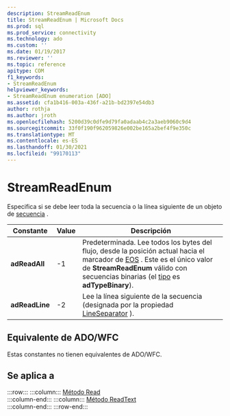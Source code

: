 ```yaml
---
description: StreamReadEnum
title: StreamReadEnum | Microsoft Docs
ms.prod: sql
ms.prod_service: connectivity
ms.technology: ado
ms.custom: ''
ms.date: 01/19/2017
ms.reviewer: ''
ms.topic: reference
apitype: COM
f1_keywords:
- StreamReadEnum
helpviewer_keywords:
- StreamReadEnum enumeration [ADO]
ms.assetid: cfa1b416-003a-436f-a21b-bd2397e54db3
author: rothja
ms.author: jroth
ms.openlocfilehash: 5200d39c0dfe9d79fa0adaab4c2a3aeb9060c9d4
ms.sourcegitcommit: 33f0f190f962059826e002be165a2bef4f9e350c
ms.translationtype: MT
ms.contentlocale: es-ES
ms.lasthandoff: 01/30/2021
ms.locfileid: "99170113"
---
```

# <a name="streamreadenum"></a>StreamReadEnum
Especifica si se debe leer toda la secuencia o la línea siguiente de un objeto de [secuencia](./stream-object-ado.md) .  
  
|Constante|Value|Descripción|  
|--------------|-----------|-----------------|  
|**adReadAll**|-1|Predeterminada. Lee todos los bytes del flujo, desde la posición actual hacia el marcador de [EOS](./eos-property.md) . Este es el único valor de **StreamReadEnum** válido con secuencias binarias (el [tipo](./type-property-ado-stream.md) es **adTypeBinary**).|  
|**adReadLine**|-2|Lee la línea siguiente de la secuencia (designada por la propiedad [LineSeparator](./lineseparator-property-ado.md) ).|  
  
## <a name="adowfc-equivalent"></a>Equivalente de ADO/WFC  
 Estas constantes no tienen equivalentes de ADO/WFC.  
  
## <a name="applies-to"></a>Se aplica a  

:::row:::
    :::column:::
        [Método Read](./read-method.md)  
    :::column-end:::
    :::column:::
        [Método ReadText](./readtext-method.md)  
    :::column-end:::
:::row-end:::
